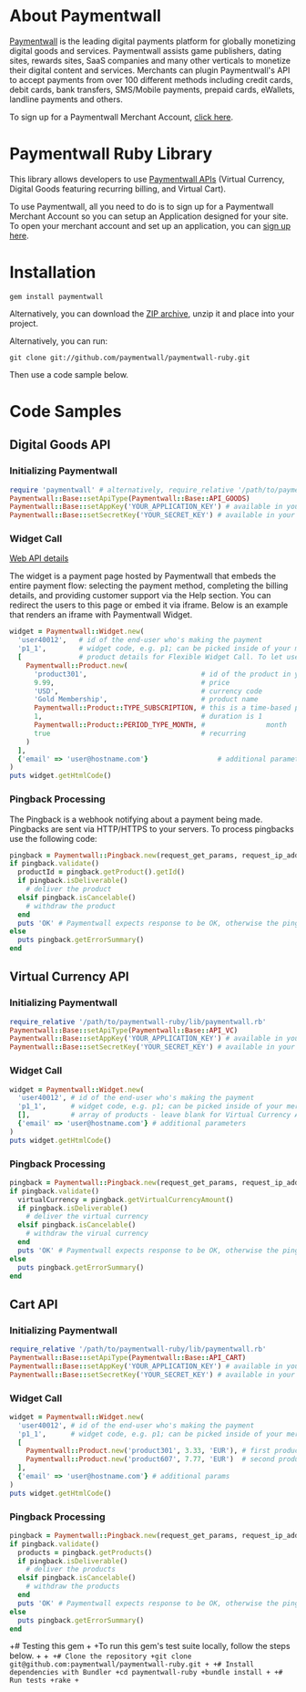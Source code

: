 # About Paymentwall

[Paymentwall](http://paymentwall.com/?source=gh) is the leading digital payments platform for globally monetizing digital goods and services. Paymentwall assists game publishers, dating sites, rewards sites, SaaS companies and many other verticals to monetize their digital content and services. 
Merchants can plugin Paymentwall's API to accept payments from over 100 different methods including credit cards, debit cards, bank transfers, SMS/Mobile payments, prepaid cards, eWallets, landline payments and others. 

To sign up for a Paymentwall Merchant Account, [click here](http://paymentwall.com/signup/merchant?source=gh).

# Paymentwall Ruby Library

This library allows developers to use [Paymentwall APIs](http://paymentwall.com/en/documentation/API-Documentation/722?source=gh) (Virtual Currency, Digital Goods featuring recurring billing, and Virtual Cart).

To use Paymentwall, all you need to do is to sign up for a Paymentwall Merchant Account so you can setup an Application designed for your site.
To open your merchant account and set up an application, you can [sign up here](http://paymentwall.com/signup/merchant?source=gh).

# Installation

```
gem install paymentwall
```

Alternatively, you can download the [ZIP archive](https://github.com/paymentwall/paymentwall-ruby/archive/master.zip), unzip it and place into your project.

Alternatively, you can run:

```
git clone git://github.com/paymentwall/paymentwall-ruby.git
```

Then use a code sample below.

# Code Samples

## Digital Goods API

### Initializing Paymentwall

```rb
require 'paymentwall' # alternatively, require_relative '/path/to/paymentwall-ruby/lib/paymentwall.rb'
Paymentwall::Base::setApiType(Paymentwall::Base::API_GOODS)
Paymentwall::Base::setAppKey('YOUR_APPLICATION_KEY') # available in your Paymentwall merchant area
Paymentwall::Base::setSecretKey('YOUR_SECRET_KEY') # available in your Paymentwall merchant area
```

### Widget Call

[Web API details](http://www.paymentwall.com/en/documentation/Digital-Goods-API/710#paymentwall_widget_call_flexible_widget_call)

The widget is a payment page hosted by Paymentwall that embeds the entire payment flow: selecting the payment method, completing the billing details, and providing customer support via the Help section. You can redirect the users to this page or embed it via iframe. Below is an example that renders an iframe with Paymentwall Widget.

```rb
widget = Paymentwall::Widget.new(
  'user40012',   # id of the end-user who's making the payment
  'p1_1',        # widget code, e.g. p1; can be picked inside of your merchant account
  [              # product details for Flexible Widget Call. To let users select the product on Paymentwall's end, leave this array empty
    Paymentwall::Product.new(
      'product301',                            # id of the product in your system
      9.99,                                    # price
      'USD',                                   # currency code
      'Gold Membership',                       # product name
      Paymentwall::Product::TYPE_SUBSCRIPTION, # this is a time-based product
      1,                                       # duration is 1
      Paymentwall::Product::PERIOD_TYPE_MONTH, #               month
      true                                     # recurring
    )
  ],
  {'email' => 'user@hostname.com'}                 # additional parameters
)
puts widget.getHtmlCode()
```

### Pingback Processing

The Pingback is a webhook notifying about a payment being made. Pingbacks are sent via HTTP/HTTPS to your servers. To process pingbacks use the following code:

```rb
pingback = Paymentwall::Pingback.new(request_get_params, request_ip_address)
if pingback.validate()
  productId = pingback.getProduct().getId()
  if pingback.isDeliverable()
    # deliver the product
  elsif pingback.isCancelable()
    # withdraw the product
  end 
  puts 'OK' # Paymentwall expects response to be OK, otherwise the pingback will be resent
else
  puts pingback.getErrorSummary()
end
```

## Virtual Currency API

### Initializing Paymentwall

```rb
require_relative '/path/to/paymentwall-ruby/lib/paymentwall.rb'
Paymentwall::Base::setApiType(Paymentwall::Base::API_VC)
Paymentwall::Base::setAppKey('YOUR_APPLICATION_KEY') # available in your Paymentwall merchant area
Paymentwall::Base::setSecretKey('YOUR_SECRET_KEY') # available in your Paymentwall merchant area
```

### Widget Call

```rb
widget = Paymentwall::Widget.new(
  'user40012', # id of the end-user who's making the payment
  'p1_1',      # widget code, e.g. p1; can be picked inside of your merchant account
  [],          # array of products - leave blank for Virtual Currency API
  {'email' => 'user@hostname.com'} # additional parameters
)
puts widget.getHtmlCode()
```

### Pingback Processing

```rb
pingback = Paymentwall::Pingback.new(request_get_params, request_ip_address)
if pingback.validate()
  virtualCurrency = pingback.getVirtualCurrencyAmount()
  if pingback.isDeliverable()
    # deliver the virtual currency
  elsif pingback.isCancelable()
    # withdraw the virual currency
  end 
  puts 'OK' # Paymentwall expects response to be OK, otherwise the pingback will be resent
else
  puts pingback.getErrorSummary()
end
```

## Cart API

### Initializing Paymentwall

```rb
require_relative '/path/to/paymentwall-ruby/lib/paymentwall.rb'
Paymentwall::Base::setApiType(Paymentwall::Base::API_CART)
Paymentwall::Base::setAppKey('YOUR_APPLICATION_KEY') # available in your Paymentwall merchant area
Paymentwall::Base::setSecretKey('YOUR_SECRET_KEY') # available in your Paymentwall merchant area
```

### Widget Call

```rb
widget = Paymentwall::Widget.new(
  'user40012', # id of the end-user who's making the payment
  'p1_1',      # widget code, e.g. p1; can be picked inside of your merchant account,
  [
    Paymentwall::Product.new('product301', 3.33, 'EUR'), # first product in cart
    Paymentwall::Product.new('product607', 7.77, 'EUR')  # second product in cart
  ],
  {'email' => 'user@hostname.com'} # additional params
)
puts widget.getHtmlCode()
```

### Pingback Processing

```rb
pingback = Paymentwall::Pingback.new(request_get_params, request_ip_address)
if pingback.validate()
  products = pingback.getProducts()
  if pingback.isDeliverable()
    # deliver the products
  elsif pingback.isCancelable()
    # withdraw the products
  end 
  puts 'OK' # Paymentwall expects response to be OK, otherwise the pingback will be resent
else
  puts pingback.getErrorSummary()
end
```
+# Testing this gem
 +
 +To run this gem's test suite locally, follow the steps below.
 +
 +```
 +# Clone the repository
 +git clone git@github.com:paymentwall/paymentwall-ruby.git
 +
 +# Install dependencies with Bundler
 +cd paymentwall-ruby
 +bundle install
 +
 +# Run tests
 +rake
 +```

